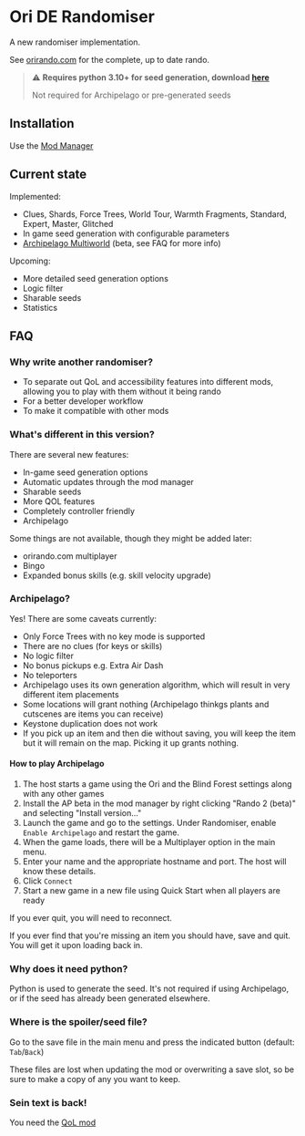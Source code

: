 # Ori DE Randomiser

A new randomiser implementation.

See [orirando.com](https://orirando.com) for the complete, up to date rando.

> :warning: **Requires python 3.10+ for seed generation, download [here](https://www.python.org/downloads/)**
>
> Not required for Archipelago or pre-generated seeds

## Installation

Use the [Mod Manager](https://github.com/Kirefel/bf-mod-manager)

## Current state

Implemented:

* Clues, Shards, Force Trees, World Tour, Warmth Fragments, Standard, Expert, Master, Glitched
* In game seed generation with configurable parameters
* [Archipelago Multiworld](https://archipelago.gg/) (beta, see FAQ for more info)

Upcoming:

* More detailed seed generation options
* Logic filter
* Sharable seeds
* Statistics

## FAQ

### Why write another randomiser?

* To separate out QoL and accessibility features into different mods, allowing you to play with them without it being rando
* For a better developer workflow
* To make it compatible with other mods

### What's different in this version?

There are several new features:

* In-game seed generation options
* Automatic updates through the mod manager
* Sharable seeds
* More QOL features
* Completely controller friendly
* Archipelago

Some things are not available, though they might be added later:

* orirando.com multiplayer
* Bingo
* Expanded bonus skills (e.g. skill velocity upgrade)

### Archipelago?

Yes! There are some caveats currently:

* Only Force Trees with no key mode is supported
* There are no clues (for keys or skills)
* No logic filter
* No bonus pickups e.g. Extra Air Dash
* No teleporters
* Archipelago uses its own generation algorithm, which will result in very different item placements
* Some locations will grant nothing (Archipelago thinkgs plants and cutscenes are items you can receive)
* Keystone duplication does not work
* If you pick up an item and then die without saving, you will keep the item but it will remain on the map. Picking it up grants nothing.

#### **How to play Archipelago**

1. The host starts a game using the Ori and the Blind Forest settings along with any other games
1. Install the AP beta in the mod manager by right clicking "Rando 2 (beta)" and selecting "Install version..."
1. Launch the game and go to the settings. Under Randomiser, enable `Enable Archipelago` and restart the game.
1. When the game loads, there will be a Multiplayer option in the main menu.
1. Enter your name and the appropriate hostname and port. The host will know these details.
1. Click `Connect`
1. Start a new game in a new file using Quick Start when all players are ready

If you ever quit, you will need to reconnect.

If you ever find that you're missing an item you should have, save and quit. You will get it upon loading back in.

### Why does it need python?

Python is used to generate the seed. It's not required if using Archipelago, or if the seed has already been generated elsewhere.

### Where is the spoiler/seed file?

Go to the save file in the main menu and press the indicated button (default: `Tab`/`Back`)

These files are lost when updating the mod or overwriting a save slot, so be sure to make a copy of any you want to keep.

### Sein text is back!

You need the [QoL mod](https://github.com/Kirefel/OriDeQol)
